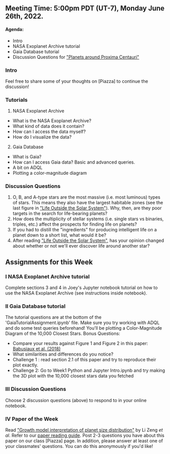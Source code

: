 ## Meeting Time: 5:00pm PDT (UT-7), Monday June 26th, 2022.


#### Agenda:
* Intro
* NASA Exoplanet Archive tutorial
* Gaia Database tutorial
* Discussion Questions for ["Planets around Proxima Centauri"](https://www.pnas.org/doi/pdf/10.1073/pnas.1706680114)

### Intro

Feel free to share some of your thoughts on [Piazza] to continue the discussion!

### Tutorials
1. NASA Exoplanet Archive
  - What is the NASA Exoplanet Archive?
  - What kind of data does it contain?
  - How can I access the data myself?
  - How do I visualize the data?
2. Gaia Database
  - What is Gaia?
  - How can I access Gaia data? Basic and advanced queries.
  - A bit on ADQL
  - Plotting a color-magnitude diagram

### Discussion Questions
1. O, B, and A-type stars are the most massive (i.e. most luminous) types of stars. This means they also have the largest habitable zones (see the last figure in ["Life Outside the Solar System"](https://drive.google.com/file/d/1V9Aw3sex06C6Gtlo7yzfwpsQZ2VUP9BZ/view?usp=sharing)). Why, then, are they poor targets in the search for life-bearing planets?
2. How does the multiplicity of stellar systems (i.e. single stars vs binaries, triples, etc.) affect the prospects for finding life on planets?
3. If you had to distill the "ingredients" for producing intelligent life on a planet down to a short list, what would it be?
4. After reading ["Life Outside the Solar System"](https://drive.google.com/file/d/1V9Aw3sex06C6Gtlo7yzfwpsQZ2VUP9BZ/view?usp=sharing), has your opinion changed about whether or not we'll ever discover life around another star?

## Assignments for this Week

### I NASA Exoplanet Archive tutorial
Complete sections 3 and 4 in Joey's Jupyter notebook tutorial on how to use the NASA Exoplanet Archive (see instructions inside notebook).

### II Gaia Database tutorial
The tutorial questions are at the bottom of the 'GaiaTutorialAssignment.ipynb' file. Make sure you try working with ADQL and do some test queries beforehand! You'll be plotting a Color-Magnitude Diagram of the 10,000 Closest Stars.
Bonus Questions:
  - Compare your results against Figure 1 and Figure 2 in this paper: [Babusiaux et al. (2018)](https://arxiv.org/pdf/1804.09378.pdf)
  - What similarities and differences do you notice?
  - Challenge 1 : read section 2.1 of this paper and try to reproduce their plot exactly.
  - Challenge 2: Go to Week1 Python and Jupyter Intro.ipynb and try making the 3D plot with the 10,000 closest stars data you fetched
### III Discussion Questions
Choose 2 discussion questions (above) to respond to in your online notebook.

### IV Paper of the Week
Read ["Growth model interpretation of planet size distribution"](https://www.pnas.org/content/116/20/9723) by Li Zeng *et al*. Refer to our [paper reading guide](https://github.com/howardisaacson/Intro-to-Astro-2021/blob/master/Week1_Intro_unix_python/how_to_read_scientific_papers.md). Post 2-3 questions you have about this paper on our class [Piazza] page. In addition, please answer at least one of your classmates' questions. You can do this anonymously if you'd like!
